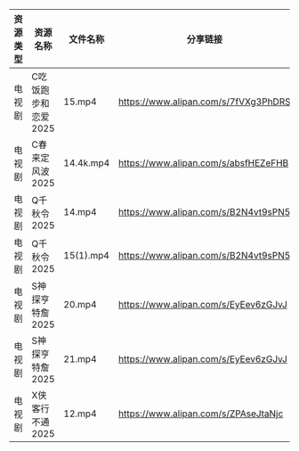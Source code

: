 | 资源类型 | 资源名称         | 文件名称      | 分享链接                                 | 更新时间                |
| ---- | ------------ | --------- | ------------------------------------ | ------------------- |
| 电视剧  | C吃饭跑步和恋爱2025 | 15.mp4    | https://www.alipan.com/s/7fVXg3PhDRS | 2025-04-15 13:05:18 |
| 电视剧  | C春来定风波2025   | 14.4k.mp4 | https://www.alipan.com/s/absfHEZeFHB | 2025-04-15 13:05:20 |
| 电视剧  | Q千秋令2025     | 14.mp4    | https://www.alipan.com/s/B2N4vt9sPN5 | 2025-04-15 20:05:46 |
| 电视剧  | Q千秋令2025     | 15(1).mp4 | https://www.alipan.com/s/B2N4vt9sPN5 | 2025-04-15 20:05:46 |
| 电视剧  | S神探亨特詹2025   | 20.mp4    | https://www.alipan.com/s/EyEev6zGJvJ | 2025-04-15 13:05:57 |
| 电视剧  | S神探亨特詹2025   | 21.mp4    | https://www.alipan.com/s/EyEev6zGJvJ | 2025-04-15 13:05:57 |
| 电视剧  | X侠客行不通2025   | 12.mp4    | https://www.alipan.com/s/ZPAseJtaNjc | 2025-04-15 13:06:07 |
